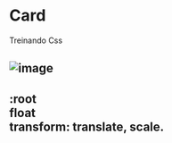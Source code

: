 # Card

Treinando Css

![image](https://user-images.githubusercontent.com/89314780/159974497-52983871-1916-49e4-b7ad-6d033a4c29fd.png)
---
:root <br>
float
<br>
transform: translate, scale.
---


